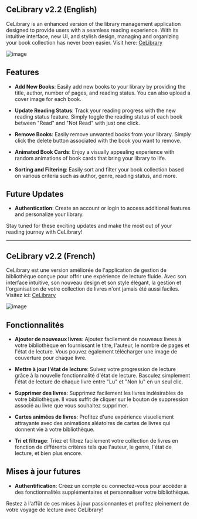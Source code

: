 ## CeLibrary v2.2 (English)

CeLibrary is an enhanced version of the library management application designed to provide users with a seamless reading experience. With its intuitive interface, new UI, and stylish design, managing and organizing your book collection has never been easier. Visit here: [CeLibrary](https://cedogithub.github.io/library-app/)

![image](https://github.com/cedogithub/library-app/assets/39746523/dc7aa349-ad9e-4d79-ab62-b58e8a75cfd9)

## Features

- **Add New Books**: Easily add new books to your library by providing the title, author, number of pages, and reading status. You can also upload a cover image for each book.

- **Update Reading Status**: Track your reading progress with the new reading status feature. Simply toggle the reading status of each book between "Read" and "Not Read" with just one click.

- **Remove Books**: Easily remove unwanted books from your library. Simply click the delete button associated with the book you want to remove.

- **Animated Book Cards**: Enjoy a visually appealing experience with random animations of book cards that bring your library to life.

- **Sorting and Filtering**: Easily sort and filter your book collection based on various criteria such as author, genre, reading status, and more.

## Future Updates

- **Authentication**: Create an account or login to access additional features and personalize your library.

Stay tuned for these exciting updates and make the most out of your reading journey with CeLibrary!

---

## CeLibrary v2.2 (French)

CeLibrary est une version améliorée de l'application de gestion de bibliothèque conçue pour offrir une expérience de lecture fluide. Avec son interface intuitive, son nouveau design et son style élégant, la gestion et l'organisation de votre collection de livres n'ont jamais été aussi faciles. Visitez ici: [CeLibrary](https://cedogithub.github.io/library-app/)

![image](https://github.com/cedogithub/library-app/assets/39746523/8a3e3cf3-1a34-480f-a367-fc01438bb3ed)

## Fonctionnalités

- **Ajouter de nouveaux livres**: Ajoutez facilement de nouveaux livres à votre bibliothèque en fournissant le titre, l'auteur, le nombre de pages et l'état de lecture. Vous pouvez également télécharger une image de couverture pour chaque livre.

- **Mettre à jour l'état de lecture**: Suivez votre progression de lecture grâce à la nouvelle fonctionnalité d'état de lecture. Basculez simplement l'état de lecture de chaque livre entre "Lu" et "Non lu" en un seul clic.

- **Supprimer des livres**: Supprimez facilement les livres indésirables de votre bibliothèque. Il vous suffit de cliquer sur le bouton de suppression associé au livre que vous souhaitez supprimer.

- **Cartes animées de livres**: Profitez d'une expérience visuellement attrayante avec des animations aléatoires de cartes de livres qui donnent vie à votre bibliothèque.

- **Tri et filtrage**: Triez et filtrez facilement votre collection de livres en fonction de différents critères tels que l'auteur, le genre, l'état de lecture, et bien plus encore.

## Mises à jour futures

- **Authentification**: Créez un compte ou connectez-vous pour accéder à des fonctionnalités supplémentaires et personnaliser votre bibliothèque.

Restez à l'affût de ces mises à jour passionnantes et profitez pleinement de votre voyage de lecture avec CeLibrary!
